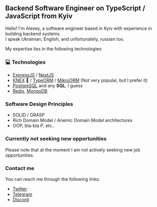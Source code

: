 
## Backend Software Engineer on TypeScript / JavaScript from Kyiv

Hello! I'm Alexey, a software engineer based in Kyiv with experience in building backend systems.<br>
I speak Ukrainian, English, and unfortunately, russian too.

My expertise lies in the following technologies:

### 💻 Technologies

- [ExpressJS](https://expressjs.com/) / [NestJS](https://nestjs.com/)
- [KNEX](https://knexjs.org/) 🙂 / [TypeORM](https://typeorm.io/) / [MikroORM](https://mikro-orm.io/) (Not very popular, but I prefer it) 
- [PostgreSQL](https://www.postgresql.org/) and any **SQL**, I guess
- [Redis](https://redis.io/), [MongoDB](https://www.mongodb.com/)


### Software Design Principles

- SOLID / GRASP
- Rich Domain Model / Anemic Domain Model architectures
- OOP, bla-bla P, etc..

### Currently not seeking new opportunities

Please note that at the moment I am not actively seeking new job opportunities. 

### Contact me

You can reach me through the following links:

- [Twitter](https://twitter.com/deitylamb)
- [Telegram](https://t.me/deitylamb)
- [Discord](https://discord.gg/Cymesy6cFD)
